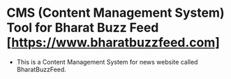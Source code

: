 # CMS (Content Management System) Tool for Bharat Buzz Feed [https://www.bharatbuzzfeed.com]

* This is a Content Management System for news website called BharatBuzzFeed.
